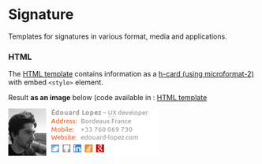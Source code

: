 Signature
======

Templates for signatures in various format, media and applications.

### HTML

The [HTML template](./templates/signature.html) contains information as a [h-card (using microformat-2)](http://microformats.org/wiki/h-card) with embed `<style>` element.

Result **as an image** below (code available in : [HTML template](./templates/signature.html)

![HTML signatures](./screenshots/html-rich.png)
